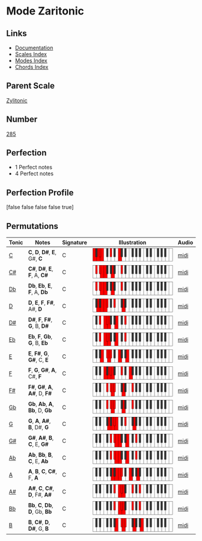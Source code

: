 # Mode Zaritonic

## Links

- [Documentation](index.md)
- [Scales Index](Scales.md)
- [Modes Index](Modes.md)
- [Chords Index](Chords.md)

## Parent Scale

[Zylitonic](ScaleZylitonic.md)

## Number

[285](https://ianring.com/musictheory/scales/285)

## Perfection

- 1 Perfect notes
- 4 Perfect notes

## Perfection Profile

[false false false false true]

## Permutations

| Tonic | Notes | Signature | Illustration | Audio |
|-------|-------|-----------|--------------|-------|
| [C](ModeCNaturalZaritonic.md) | **C**, **D**, **D#**, **E**, G#, **C** | C | ![CNaturalZaritonic](ModeCNaturalZaritonic.png) | [midi](https://github.com/edipermadi/music/blob/main/docs/ModeCNaturalZaritonic.mid?raw=true) |
| [C#](ModeCSharpZaritonic.md) | **C#**, **D#**, **E**, **F**, A, **C#** | C | ![CSharpZaritonic](ModeCSharpZaritonic.png) | [midi](https://github.com/edipermadi/music/blob/main/docs/ModeCSharpZaritonic.mid?raw=true) |
| [Db](ModeDFlatZaritonic.md) | **Db**, **Eb**, **E**, **F**, A, **Db** | C | ![DFlatZaritonic](ModeDFlatZaritonic.png) | [midi](https://github.com/edipermadi/music/blob/main/docs/ModeDFlatZaritonic.mid?raw=true) |
| [D](ModeDNaturalZaritonic.md) | **D**, **E**, **F**, **F#**, A#, **D** | C | ![DNaturalZaritonic](ModeDNaturalZaritonic.png) | [midi](https://github.com/edipermadi/music/blob/main/docs/ModeDNaturalZaritonic.mid?raw=true) |
| [D#](ModeDSharpZaritonic.md) | **D#**, **F**, **F#**, **G**, B, **D#** | C | ![DSharpZaritonic](ModeDSharpZaritonic.png) | [midi](https://github.com/edipermadi/music/blob/main/docs/ModeDSharpZaritonic.mid?raw=true) |
| [Eb](ModeEFlatZaritonic.md) | **Eb**, **F**, **Gb**, **G**, B, **Eb** | C | ![EFlatZaritonic](ModeEFlatZaritonic.png) | [midi](https://github.com/edipermadi/music/blob/main/docs/ModeEFlatZaritonic.mid?raw=true) |
| [E](ModeENaturalZaritonic.md) | **E**, **F#**, **G**, **G#**, C, **E** | C | ![ENaturalZaritonic](ModeENaturalZaritonic.png) | [midi](https://github.com/edipermadi/music/blob/main/docs/ModeENaturalZaritonic.mid?raw=true) |
| [F](ModeFNaturalZaritonic.md) | **F**, **G**, **G#**, **A**, C#, **F** | C | ![FNaturalZaritonic](ModeFNaturalZaritonic.png) | [midi](https://github.com/edipermadi/music/blob/main/docs/ModeFNaturalZaritonic.mid?raw=true) |
| [F#](ModeFSharpZaritonic.md) | **F#**, **G#**, **A**, **A#**, D, **F#** | C | ![FSharpZaritonic](ModeFSharpZaritonic.png) | [midi](https://github.com/edipermadi/music/blob/main/docs/ModeFSharpZaritonic.mid?raw=true) |
| [Gb](ModeGFlatZaritonic.md) | **Gb**, **Ab**, **A**, **Bb**, D, **Gb** | C | ![GFlatZaritonic](ModeGFlatZaritonic.png) | [midi](https://github.com/edipermadi/music/blob/main/docs/ModeGFlatZaritonic.mid?raw=true) |
| [G](ModeGNaturalZaritonic.md) | **G**, **A**, **A#**, **B**, D#, **G** | C | ![GNaturalZaritonic](ModeGNaturalZaritonic.png) | [midi](https://github.com/edipermadi/music/blob/main/docs/ModeGNaturalZaritonic.mid?raw=true) |
| [G#](ModeGSharpZaritonic.md) | **G#**, **A#**, **B**, **C**, E, **G#** | C | ![GSharpZaritonic](ModeGSharpZaritonic.png) | [midi](https://github.com/edipermadi/music/blob/main/docs/ModeGSharpZaritonic.mid?raw=true) |
| [Ab](ModeAFlatZaritonic.md) | **Ab**, **Bb**, **B**, **C**, E, **Ab** | C | ![AFlatZaritonic](ModeAFlatZaritonic.png) | [midi](https://github.com/edipermadi/music/blob/main/docs/ModeAFlatZaritonic.mid?raw=true) |
| [A](ModeANaturalZaritonic.md) | **A**, **B**, **C**, **C#**, F, **A** | C | ![ANaturalZaritonic](ModeANaturalZaritonic.png) | [midi](https://github.com/edipermadi/music/blob/main/docs/ModeANaturalZaritonic.mid?raw=true) |
| [A#](ModeASharpZaritonic.md) | **A#**, **C**, **C#**, **D**, F#, **A#** | C | ![ASharpZaritonic](ModeASharpZaritonic.png) | [midi](https://github.com/edipermadi/music/blob/main/docs/ModeASharpZaritonic.mid?raw=true) |
| [Bb](ModeBFlatZaritonic.md) | **Bb**, **C**, **Db**, **D**, Gb, **Bb** | C | ![BFlatZaritonic](ModeBFlatZaritonic.png) | [midi](https://github.com/edipermadi/music/blob/main/docs/ModeBFlatZaritonic.mid?raw=true) |
| [B](ModeBNaturalZaritonic.md) | **B**, **C#**, **D**, **D#**, G, **B** | C | ![BNaturalZaritonic](ModeBNaturalZaritonic.png) | [midi](https://github.com/edipermadi/music/blob/main/docs/ModeBNaturalZaritonic.mid?raw=true) |

